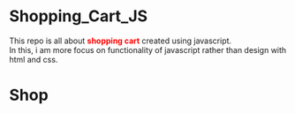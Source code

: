 # Shopping_Cart_JS
This repo is all about <b style="color:red;">shopping cart</b> created using javascript.<br>
In this, i am more focus on functionality of javascript rather than design with html and css.
# Shop

